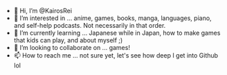 - 👋 Hi, I’m @KairosRei
- 👀 I’m interested in ... anime, games, books, manga, languages, piano, and self-help podcasts. Not necessarily in that order.
- 🌱 I’m currently learning ... Japanese while in Japan, how to make games that kids can play, and about myself ;)
- 💞️ I’m looking to collaborate on ... games! 
- 📫 How to reach me ... not sure yet, let's see how deep I get into Github lol

<!---
KairosRei/KairosRei is a ✨ special ✨ repository because its `README.md` (this file) appears on your GitHub profile.
You can click the Preview link to take a look at your changes.
--->
